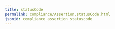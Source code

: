 ```yaml
---
title: statusCode
permalink: compliance/Assertion.statusCode.html
jsonid: compliance_assertion_statuscode
---
```

